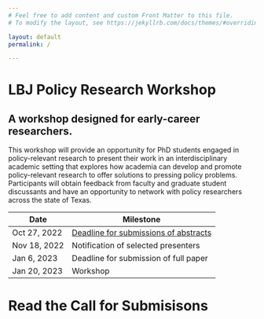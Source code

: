 ```yaml
---
# Feel free to add content and custom Front Matter to this file.
# To modify the layout, see https://jekyllrb.com/docs/themes/#overriding-theme-defaults

layout: default
permalink: /

---
```



# LBJ Policy Research Workshop
## A workshop designed for early-career researchers.

This workshop will provide an opportunity for PhD students engaged in policy-relevant research to present their work in an interdisciplinary academic setting that explores how academia can develop and promote policy-relevant research to offer solutions to pressing policy problems. Participants will obtain feedback from faculty and graduate student discussants and have an opportunity to network with policy researchers across the state of Texas.

| Date | Milestone | 
|-------|--------|
| Oct 27, 2022 | [Deadline for submissions of abstracts ](mailto:lbj.research.workshop@austin.utexas.edu) | 
| Nov 18, 2022 | Notification of selected presenters | 
| Jan 6, 2023 | Deadline for submission of full paper | 
| Jan 20, 2023 | Workshop | 

# Read the Call for Submisisons 

<object data="{{ site.baseurl }}/assets/Call.pdf" width="600" height="800" type='application/pdf'></object> 